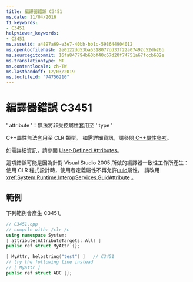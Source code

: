 ```yaml
---
title: 編譯器錯誤 C3451
ms.date: 11/04/2016
f1_keywords:
- C3451
helpviewer_keywords:
- C3451
ms.assetid: a4897a69-e3e7-40bb-bb1c-598644904012
ms.openlocfilehash: 2e0122dd53ba5318077dd33f22a07492c52db26b
ms.sourcegitcommit: 16fa847794b60bf40c67d20f74751a67fccb602e
ms.translationtype: MT
ms.contentlocale: zh-TW
ms.lasthandoff: 12/03/2019
ms.locfileid: "74756210"
---
```

# <a name="compiler-error-c3451"></a>編譯器錯誤 C3451

' attribute '：無法將非受控屬性套用至 ' type '

C++屬性無法套用至 CLR 類型。 如需詳細資訊，請參閱[ C++屬性參考](../../windows/attributes/attributes-alphabetical-reference.md)。

如需詳細資訊，請參閱 [User-Defined Attributes](../../extensions/user-defined-attributes-cpp-component-extensions.md)。

這項錯誤可能是因為針對 Visual Studio 2005 所做的編譯器一致性工作所產生：使用 CLR 程式設計時，使用者定義屬性不再允許[uuid](../../windows/uuid-cpp-attributes.md)屬性。 請改用 <xref:System.Runtime.InteropServices.GuidAttribute> 。

## <a name="example"></a>範例

下列範例會產生 C3451。

```cpp
// C3451.cpp
// compile with: /clr /c
using namespace System;
[ attribute(AttributeTargets::All) ]
public ref struct MyAttr {};

[ MyAttr, helpstring("test") ]   // C3451
// try the following line instead
// [ MyAttr ]
public ref struct ABC {};
```
